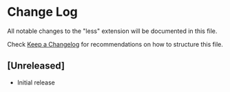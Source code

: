 # Change Log

All notable changes to the "less" extension will be documented in this file.

Check [Keep a Changelog](http://keepachangelog.com/) for recommendations on how to structure this file.

## [Unreleased]

- Initial release